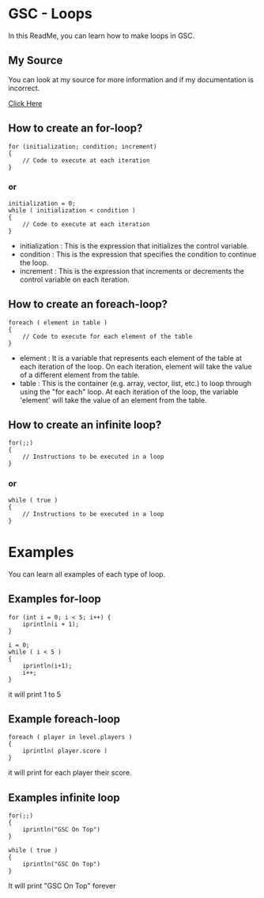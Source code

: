 # GSC - Loops

In this ReadMe, you can learn how to make loops in GSC.

## My Source

You can look at my source for more information and if my documentation is incorrect.

[Click Here](https://plutonium.pw/fr/docs/modding/gsc/how-to-gsc/)


## How to create an for-loop?

```gsc
for (initialization; condition; increment)
{
    // Code to execute at each iteration
}
```

### or

```gsc
initialization = 0;
while ( initialization < condition )
{
    // Code to execute at each iteration
}
```

- initialization : This is the expression that initializes the control variable.
- condition : This is the expression that specifies the condition to continue the loop.
- increment : This is the expression that increments or decrements the control variable on each iteration.

## How to create an foreach-loop?

```gsc
foreach ( element in table )
{
    // Code to execute for each element of the table
}
```

- element : It is a variable that represents each element of the table at each iteration of the loop. On each iteration, element will take the value of a different element from the table.
- table : This is the container (e.g. array, vector, list, etc.) to loop through using the "for each" loop. At each iteration of the loop, the variable 'element' will take the value of an element from the table.

## How to create an infinite loop?

```gsc
for(;;)
{
    // Instructions to be executed in a loop
}
```

### or

```gsc
while ( true )
{
    // Instructions to be executed in a loop
}
```

# Examples

You can learn all examples of each type of loop.

## Examples for-loop

```gsc
for (int i = 0; i < 5; i++) {
    iprintln(i + 1);
}
```

```gsc
i = 0;
while ( i < 5 )
{
    iprintln(i+1);
    i++;
}
```

it will print 1 to 5

## Example foreach-loop

```gsc
foreach ( player in level.players )
{
    iprintln( player.score )
}
```

it will print for each player their score.

## Examples infinite loop

```gsc
for(;;)
{
    iprintln("GSC On Top")
}
```

```gsc
while ( true )
{
    iprintln("GSC On Top")
}
```

It will print "GSC On Top" forever


